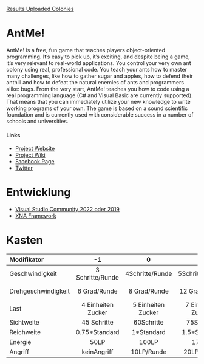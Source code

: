 

[Results Uploaded Colonies](https://github.com/patrick-h-schwarz/antme/wiki/Result)

# AntMe!

AntMe! is a free, fun game that teaches players object-oriented programming. It’s easy to pick up, it’s exciting, and despite being a game, it’s very relevant to real-world applications. You control your very own ant colony using real, professional code. You teach your ants how to master many challenges, like how to gather sugar and apples, how to defend their anthill and how to defeat the natural enemies of ants and programmers alike: bugs. From the very start, AntMe! teaches you how to code using a real programming language (C# and Visual Basic are currently supported). That means that you can immediately utilize your new knowledge to write working programs of your own. The game is based on a sound scientific foundation and is currently used with considerable success in a number of schools and universities.

#### Links
* [Project Website](http://www.antme.net/en/)
* [Project Wiki](http://wiki.antme.net/en)
* [Facebook Page](https://www.facebook.com/antme2/)
* [Twitter](http://www.twitter.com/bobstriker)

# Entwicklung
- [Visual Studio Community 2022 oder 2019](https://visualstudio.microsoft.com/de/vs/)
- [XNA Framework](https://www.microsoft.com/en-us/download/details.aspx?id=20914) 

# Kasten

| Modifikator | -1 | 0 | 1 | 2 | 
| :--- | :---: | :---: | :---: | :---: |
| Geschwindigkeit|3 Schritte/Runde | 4Schritte/Runde | 5Schritte/Runde |6 Schritte/Runde| 
| Drehgeschwindigkeit|6 Grad/Runde| 8 Grad/Runde| 12 Grad/Runde| 16 Grad/Runde |
| Last |4 Einheiten Zucker| 5 Einheiten Zucker| 7 Einheiten Zucker|10 Einheiten Zucker| 
| Sichtweite | 45 Schritte | 60Schritte | 75Schritte | 90Schritte |
| Reichweite | 0.75*Standard | 1*Standard | 1.5*Standard | 2*Standard|
| Energie | 50LP | 100LP | 175LP | 250LP |
| Angriff | keinAngriff | 10LP/Runde | 20LP/Runde | 30LP/Runde|
